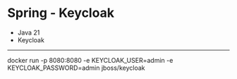 # Spring - Keycloak

- Java 21
- Keycloak

---

docker run -p 8080:8080 -e KEYCLOAK_USER=admin -e KEYCLOAK_PASSWORD=admin jboss/keycloak

